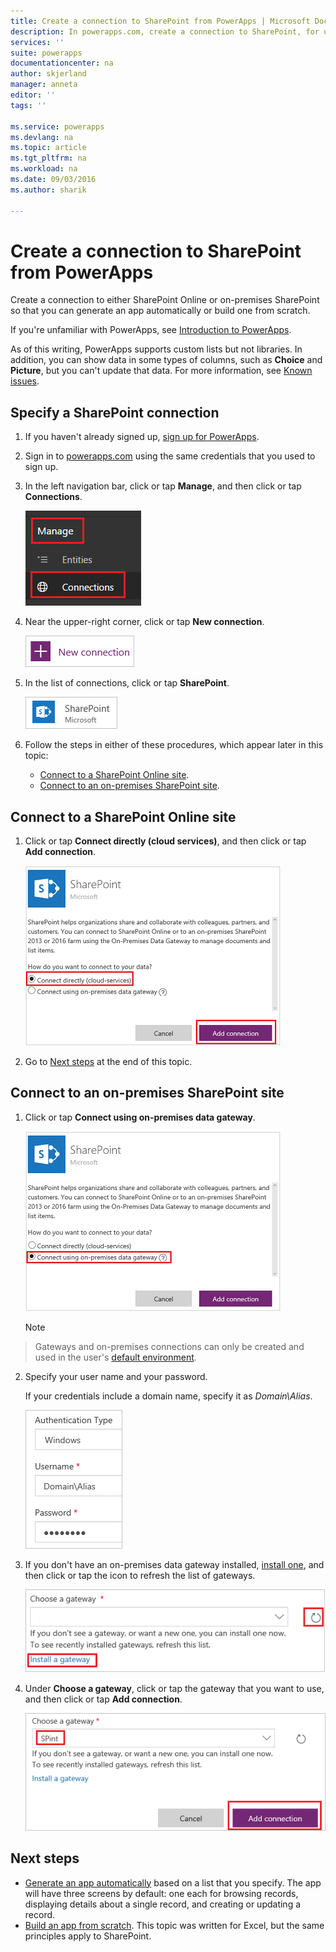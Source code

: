 ```yaml
---
title: Create a connection to SharePoint from PowerApps | Microsoft Docs
description: In powerapps.com, create a connection to SharePoint, for use in generating an app automatically or building one from scratch.
services: ''
suite: powerapps
documentationcenter: na
author: skjerland
manager: anneta
editor: ''
tags: ''

ms.service: powerapps
ms.devlang: na
ms.topic: article
ms.tgt_pltfrm: na
ms.workload: na
ms.date: 09/03/2016
ms.author: sharik

---
```

# Create a connection to SharePoint from PowerApps
Create a connection to either SharePoint Online or on-premises SharePoint so that you can generate an app automatically or build one from scratch.

If you're unfamiliar with PowerApps, see [Introduction to PowerApps](getting-started.md).

As of this writing, PowerApps supports custom lists but not libraries. In addition, you can show data in some types of columns, such as **Choice** and **Picture**, but you can't update that data. For more information, see [Known issues](connections/connection-sharepoint-online.md#known-issues).

## Specify a SharePoint connection
1. If you haven't already signed up, [sign up for PowerApps](signup-for-powerapps.md).
2. Sign in to [powerapps.com](https://web.powerapps.com) using the same credentials that you used to sign up.
3. In the left navigation bar, click or tap **Manage**, and then click or tap **Connections**.
   
    ![New option on the File menu](./media/connect-to-sharepoint/manage-connections.png)
4. Near the upper-right corner, click or tap **New connection**.
   
    ![New connection button](./media/connect-to-sharepoint/new-connection.png)
5. In the list of connections, click or tap **SharePoint**.
   
    ![Add SharePoint connection](./media/connect-to-sharepoint/add-sp-portal.png)
6. Follow the steps in either of these procedures, which appear later in this topic:
   
   * [Connect to a SharePoint Online site](connect-to-sharepoint.md#connect-to-a-sharepoint-online-site).
   * [Connect to an on-premises SharePoint site](connect-to-sharepoint.md#connect-to-an-on-premises-sharepoint-site).

## Connect to a SharePoint Online site
1. Click or tap **Connect directly (cloud services)**, and then click or tap **Add connection**.
   
    ![Choose SharePoint Online](./media/connect-to-sharepoint/choose-online.png)
2. Go to [Next steps](connect-to-sharepoint.md#next-steps) at the end of  this topic.

## Connect to an on-premises SharePoint site
1. Click or tap **Connect using on-premises data gateway**.
   
    ![Choose SharePoint on-premises](./media/connect-to-sharepoint/choose-onprem.png)
   
    > [!NOTE]
> Gateways and on-premises connections can only be created and used in the user's [default environment](working-with-environments.md).
2. Specify your user name and your password.
   
    If your credentials include a domain name, specify it as *Domain\Alias*.
   
    ![Specify your credentials](./media/connect-to-sharepoint/specify-credentials.png)
3. If you don't have an on-premises data gateway installed, [install one](gateway-reference.md), and then click or tap the icon to refresh the list of gateways.
   
    ![Install a gateway](./media/connect-to-sharepoint/install-gateway.png)
4. Under **Choose a gateway**, click or tap the gateway that you want to use, and then click or tap **Add connection**.
   
    ![Choose a gateway](./media/connect-to-sharepoint/choose-gateway.png)

## Next steps
* [Generate an app automatically](app-from-sharepoint.md) based on a list that you specify. The app will have three screens by default: one each for browsing records, displaying details about a single record, and creating or updating a record.
* [Build an app from scratch](get-started-create-from-blank.md). This topic was written for Excel, but the same principles apply to SharePoint.

